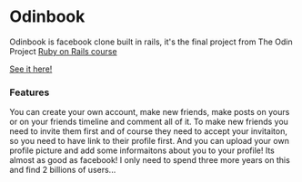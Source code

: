 # Odinbook

Odinbook is facebook clone built in rails, it's the final project from The Odin Project [Ruby on Rails course](http://www.theodinproject.com/ruby-on-rails/final-project)

[See it here!](https://aqueous-earth-6301.herokuapp.com/)

### Features

You can create your own account, make new friends, make posts on yours or on your friends timeline and comment all of it. To make new friends you need to invite them first and of course they need to accept your invitaiton, so you need to have link to their profile first. And you can upload your own profile picture and add some informaitons about you to your profile! Its almost as good as facebook! I only need to spend three more years on this and find 2 billions of users...
